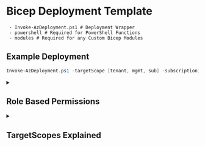 # Bicep Deployment Template

``` text
 - Invoke-AzDeployment.ps1 # Deployment Wrapper
 - powershell # Required for PowerShell Functions
 - modules # Required for any Custom Bicep Modules
```

## Example Deployment

``` powershell
Invoke-AzDeployment.ps1 -targetScope [tenant, mgmt, sub] -subscriptionId [azure-subscription]  -location [azure-location] -environmentType [dev, acc, prod] -deploy
```

<details closed>
<summary><h2>Role Based Permissions</h2></summary>

This section covers the implementation of role-based permissions (RBAC) within your environment. It explains how to assign and manage user roles to control access to various resources and services.


> Create Deployment Security Group

``` powershell
$groupName = 'sec-bicep-iac-deployment-rw'
$groupDescription = 'Allow User Bicep deployment permissions for the tenant'
az ad group create --display-name $groupName --mail-nickname $groupName --description $groupDescription
```

### Assign Security Group at Tenant Root Scope

``` powershell
$groupName = 'sec-bicep-iac-deployment-rw'
$groupId = az ad group show --group $groupName --query 'id' -o 'tsv'
az role assignment create --assignee $groupId --scope "/" --role "Owner"
```

### Assign Security Group at Management Group Scope

``` powershell
$managementGroupId = "<ManagementGroupId>"
$groupName = 'sec-bicep-iac-deployment-rw'
$groupId = az ad group show --group $groupName --query 'id' -o 'tsv'
az role assignment create --assignee $groupId --scope "/providers/Microsoft.Management/managementGroups/$managementGroupId" --role "Owner"
```

### Assign Security Group at Subscription Scope

``` powershell
$subscriptionId = az account show --query 'id' --output 'tsv'
$groupName = 'sec-bicep-iac-deployment-rw'
$groupId = az ad group show --group $groupName --query 'id' -o 'tsv'
az role assignment create --assignee $groupId --scope "/subscriptions/$subscriptionId" --role "Owner"
```

### Assign Signed-In User at Tenant Root Scope

``` powershell
$userId = az ad signed-in-user show --query 'id' -o 'tsv'
az role assignment create --assignee $userId --scope "/" --role "Owner"
```

#### Assign Signed-In User at Management Group Scope

``` powershell
$managementGroupId = "<ManagementGroupId>"
$userId = az ad signed-in-user show --query 'id' -o 'tsv'
az role assignment create --assignee $userId --scope "/providers/Microsoft.Management/managementGroups/$managementGroupId" --role "Owner"
```

### Assign Signed-In User at Subscription Scope

``` powershell
$subscriptionId = az account show --query 'id' --output 'tsv'
$userId = az ad signed-in-user show --query 'id' -o 'tsv'
az role assignment create --assignee $userId --scope "/subscriptions/$subscriptionId" --role "Owner"
```

</details>

<details closed>
<summary><h2>TargetScopes Explained</h2></summary>

This section explains the concept of target scopes in the context of Azure deployments and resource management. It describes how to define the scope for resources, enabling you to manage access, policies, and configurations at different levels of the Azure environment.

### Tenant

The **Tenant** scope is the broadest scope, applying deployments across the entire Azure Active Directory tenant.

- **Scope**: `/providers/Microsoft.Management/tenant/{tenantId}`
- **Usage**: Use this scope for global deployments that need to apply across the entire tenant.

### Management Group

The **Management Group** scope targets resources at the management group level, which is a container for managing access and policies across multiple subscriptions.

- **Scope**: `/providers/Microsoft.Management/managementGroups/{managementGroupId}`
- **Usage**: Use this scope for large-scale deployments affecting multiple subscriptions under a management group.

### Subscription

The **Subscription** scope allows deployment of resources across the entire subscription.

- **Scope**: `/subscriptions/{subscriptionId}`
- **Usage**: Use this scope for deployments that involve resources across multiple resource groups within the same subscription.

### Resource Group

The **Resource Group** scope is the most common deployment scope. Resources deployed to this scope are created within a specific resource group.

- **Scope**: `/subscriptions/{subscriptionId}/resourceGroups/{resourceGroupName}`
- **Usage**: Use this scope when you want to deploy resources to a specific resource group.

</details>